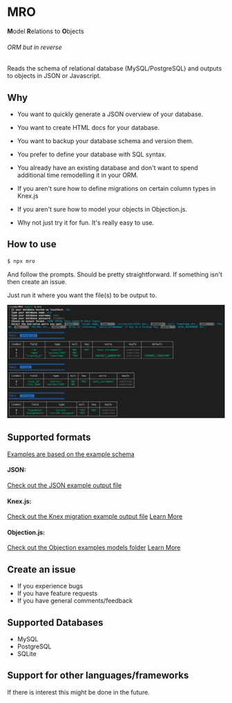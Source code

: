 # MRO

**M**odel **R**elations to **O**bjects

###### ORM but in reverse

Reads the schema of relational database (MySQL/PostgreSQL) and outputs to objects in JSON or Javascript. 

## Why

- You want to quickly generate a JSON overview of your database.

- You want to create HTML docs for your database. 

- You want to backup your database schema and version them.

- You prefer to define your database with SQL syntax. 

- You already have an existing database and don't want to spend additional time remodelling it in your ORM.

- If you aren't sure how to define migrations on certain column types in Knex.js

- If you aren't sure how to model your objects in Objection.js.

- Why not just try it for fun. It's really easy to use. 

## How to use

```bash
$ npx mro
```

And follow the prompts. Should be pretty straightforward. If something isn't then create an issue. 

Just run it where you want the file(s) to be output to. 

![Cli Example](./examples/cli_example.png)

## Supported formats

[Examples are based on the example schema](/examples/example_schema.sql)

#### JSON:

[Check out the JSON example output file](/examples/jsonschema.json)

#### Knex.js: 

[Check out the Knex migration example output file](/examples/20210809039554_mro_migration.js) 
[Learn More](http://knexjs.org/#Migrations-API)

#### Objection.js: 

[Check out the Objection examples models folder](/examples/objection_models) 
[Learn More](https://vincit.github.io/objection.js/guide/models.html#examples)


## Create an issue

- If you experience bugs
- If you have feature requests 
- If you have general comments/feedback 

## Supported Databases

- MySQL
- PostgreSQL
- SQLite

## Support for other languages/frameworks

If there is interest this might be done in the future.
